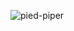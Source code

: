 ![pied-piper](https://github.com/traefikturkey/onetime/assets/219478/bcfa3f1c-8fa4-4bb9-9ce4-079208b76b51)